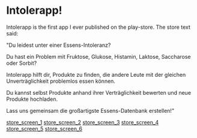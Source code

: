 # Intolerapp!

Intolerapp is the first app I ever published on the play-store.
The store text said:

"Du leidest unter einer Essens-Intoleranz?

Du hast ein Problem mit Fruktose, Glukose, Histamin, Laktose, Saccharose oder Sorbit?

Intolerapp hilft dir, Produkte zu finden, die andere Leute mit der gleichen Unverträglichkeit problemlos essen können.

Du kannst selbst Produkte anhand ihrer Verträglichkeit bewerten und neue Produkte hochladen.

Lass uns gemeinsam die großartigste Essens-Datenbank erstellen!"

[store_screen_1](./app/img/store_screen_1.png)
[store_screen_2](./app/img/store_screen_2.png)
[store_screen_3](./app/img/store_screen_3.png)
[store_screen_4](./app/img/store_screen_4.png)
[store_screen_5](./app/img/store_screen_5.png)
[store_screen_6](./app/img/store_screen_6.png)
